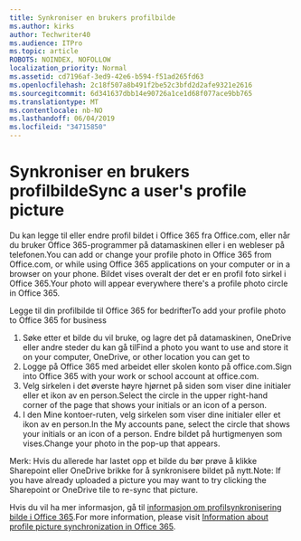```yaml
---
title: Synkroniser en brukers profilbilde
ms.author: kirks
author: Techwriter40
ms.audience: ITPro
ms.topic: article
ROBOTS: NOINDEX, NOFOLLOW
localization_priority: Normal
ms.assetid: cd7196af-3ed9-42e6-b594-f51ad265fd63
ms.openlocfilehash: 2c18f507a8b491f2be52c3bfd2d2afe9321e2616
ms.sourcegitcommit: 6d341637dbb14e90726a1ce1d68f077ace9bb765
ms.translationtype: MT
ms.contentlocale: nb-NO
ms.lasthandoff: 06/04/2019
ms.locfileid: "34715850"
---
```

# <a name="sync-a-users-profile-picture"></a><span data-ttu-id="51d23-102">Synkroniser en brukers profilbilde</span><span class="sxs-lookup"><span data-stu-id="51d23-102">Sync a user's profile picture</span></span>

<p><span data-ttu-id="51d23-103">Du kan legge til eller endre profil bildet i Office 365 fra Office.com, eller når du bruker Office 365-programmer på datamaskinen eller i en webleser på telefonen.</span><span class="sxs-lookup"><span data-stu-id="51d23-103">You can add or change your profile photo in Office 365 from Office.com, or while using Office 365 applications on your computer or in a browser on your phone.</span></span> <span data-ttu-id="51d23-104">Bildet vises overalt der det er en profil foto sirkel i Office 365.</span><span class="sxs-lookup"><span data-stu-id="51d23-104">Your photo will appear everywhere there's a profile photo circle in Office 365.</span></span></p> <p><span data-ttu-id="51d23-105">Legge til din profilbilde til Office 365 for bedrifter</span><span class="sxs-lookup"><span data-stu-id="51d23-105">To add your profile photo to Office 365 for business</span></span></p> <ol> <li><span data-ttu-id="51d23-106">Søke etter et bilde du vil bruke, og lagre det på datamaskinen, OneDrive eller andre steder du kan gå til</span><span class="sxs-lookup"><span data-stu-id="51d23-106">Find a photo you want to use and store it on your computer, OneDrive, or other location you can get to</span></span></li> <li><span data-ttu-id="51d23-107">Logge på Office 365 med arbeidet eller skolen konto på office.com.</span><span class="sxs-lookup"><span data-stu-id="51d23-107">Sign into Office 365 with your work or school account at office.com.</span></span></li> <li><span data-ttu-id="51d23-108">Velg sirkelen i det øverste høyre hjørnet på siden som viser dine initialer eller et ikon av en person.</span><span class="sxs-lookup"><span data-stu-id="51d23-108">Select the circle in the upper right-hand corner of the page that shows your initials or an icon of a person.</span></span></li> <li><span data-ttu-id="51d23-109">I den Mine kontoer-ruten, velg sirkelen som viser dine initialer eller et ikon av en person.</span><span class="sxs-lookup"><span data-stu-id="51d23-109">In the My accounts pane, select the circle that shows your initials or an icon of a person.</span></span> <span data-ttu-id="51d23-110">Endre bildet på hurtigmenyen som vises.</span><span class="sxs-lookup"><span data-stu-id="51d23-110">Change your photo in the pop-up that appears.</span></span></li> </ol> <p><span data-ttu-id="51d23-111">Merk: Hvis du allerede har lastet opp et bilde du bør prøve å klikke Sharepoint eller OneDrive brikke for å synkronisere bildet på nytt.</span><span class="sxs-lookup"><span data-stu-id="51d23-111">Note: If you have already uploaded a picture you may want to try clicking the Sharepoint or OneDrive tile to re-sync that picture.</span></span></p> <p><span data-ttu-id="51d23-112">Hvis du vil ha mer informasjon, gå til <a href="https://support.office.com/en-us/article/information-about-profile-picture-synchronization-in-office-365-20594d76-d054-4af4-a660-401133e3d48a?ui=en-US&amp;rs=en-US&amp;ad=US">informasjon om profilsynkronisering bilde i Office 365</a>.</span><span class="sxs-lookup"><span data-stu-id="51d23-112">For more information, please visit <a href="https://support.office.com/en-us/article/information-about-profile-picture-synchronization-in-office-365-20594d76-d054-4af4-a660-401133e3d48a?ui=en-US&amp;rs=en-US&amp;ad=US">Information about profile picture synchronization in Office 365</a>.</span></span></p>

